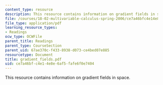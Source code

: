 ```yaml
---
content_type: resource
description: This resource contains information on gradient fields in space.
file: /courses/18-02-multivariable-calculus-spring-2006/ce7a46bfc4e14e8e6af5fafe6f0e7404_gradient_fields.pdf
file_type: application/pdf
learning_resource_types:
- Readings
ocw_type: OCWFile
parent_title: Readings
parent_type: CourseSection
parent_uid: 67ae370c-f433-8938-d073-ce4bed07e885
resourcetype: Document
title: gradient_fields.pdf
uid: ce7a46bf-c4e1-4e8e-6af5-fafe6f0e7404
---
```

This resource contains information on gradient fields in space.

